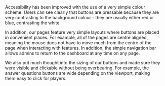 Accessibility has been improved with the use of a very simple colour scheme.
Users can see clearly that buttons are pressable because they are very contrasting
to the background colour - they are usually either red or blue, contrasting the white.

In addition, our pages feature very simple layouts where buttons are placed in
convenient places. For example, all of the pages are centre aligned, meaning
the mouse does not have to move much from the centre of the page when interacting
with features. In addition, the simple navigation bar allows admins to return
to the dashboard at any time on any page.

We also put much thought into the sizing of our buttons and made sure
they were visible and clickable without being overbearing. For example,
the answer questions buttons are wide depending on the viewport, making them easy
to click for players.
